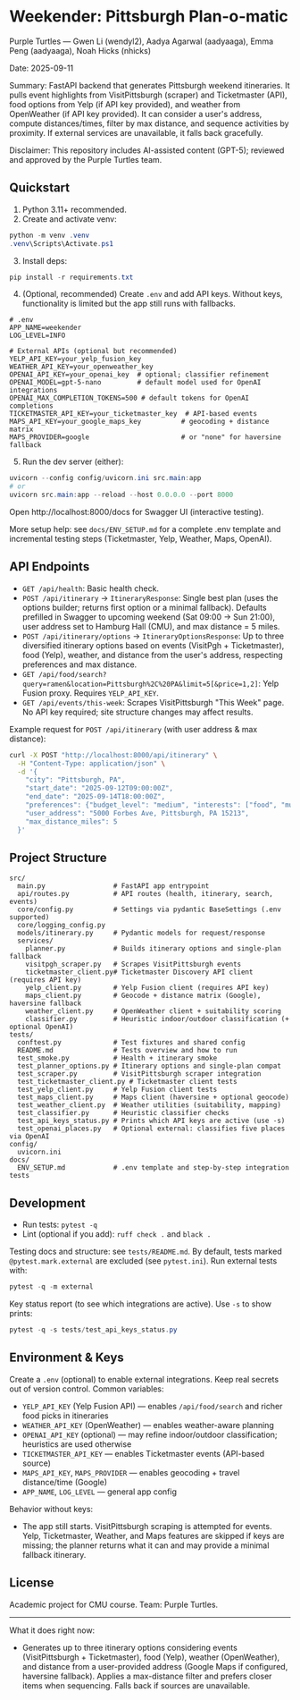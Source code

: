 # Weekender: Pittsburgh Plan‑o‑matic

Purple Turtles — Gwen Li (wendyl2), Aadya Agarwal (aadyaaga), Emma Peng (aadyaaga), Noah Hicks (nhicks)

Date: 2025-09-11

Summary: FastAPI backend that generates Pittsburgh weekend itineraries. It pulls event highlights from VisitPittsburgh (scraper) and Ticketmaster (API), food options from Yelp (if API key provided), and weather from OpenWeather (if API key provided). It can consider a user's address, compute distances/times, filter by max distance, and sequence activities by proximity. If external services are unavailable, it falls back gracefully.

Disclaimer: This repository includes AI-assisted content (GPT-5); reviewed and approved by the Purple Turtles team.

## Quickstart

1) Python 3.11+ recommended.
2) Create and activate venv:
```powershell
python -m venv .venv
.venv\Scripts\Activate.ps1
```
3) Install deps:
```powershell
pip install -r requirements.txt
```
4) (Optional, recommended) Create `.env` and add API keys. Without keys, functionality is limited but the app still runs with fallbacks.
```env
# .env
APP_NAME=weekender
LOG_LEVEL=INFO

# External APIs (optional but recommended)
YELP_API_KEY=your_yelp_fusion_key
WEATHER_API_KEY=your_openweather_key
OPENAI_API_KEY=your_openai_key  # optional; classifier refinement
OPENAI_MODEL=gpt-5-nano         # default model used for OpenAI integrations
OPENAI_MAX_COMPLETION_TOKENS=500 # default tokens for OpenAI completions
TICKETMASTER_API_KEY=your_ticketmaster_key  # API-based events
MAPS_API_KEY=your_google_maps_key          # geocoding + distance matrix
MAPS_PROVIDER=google                       # or "none" for haversine fallback
```
5) Run the dev server (either):
```powershell
uvicorn --config config/uvicorn.ini src.main:app
# or
uvicorn src.main:app --reload --host 0.0.0.0 --port 8000
```

Open http://localhost:8000/docs for Swagger UI (interactive testing).

More setup help: see `docs/ENV_SETUP.md` for a complete .env template and incremental testing steps (Ticketmaster, Yelp, Weather, Maps, OpenAI).

## API Endpoints

- `GET /api/health`: Basic health check.
- `POST /api/itinerary` → `ItineraryResponse`: Single best plan (uses the options builder; returns first option or a minimal fallback). Defaults prefilled in Swagger to upcoming weekend (Sat 09:00 → Sun 21:00), user address set to Hamburg Hall (CMU), and max distance = 5 miles.
- `POST /api/itinerary/options` → `ItineraryOptionsResponse`: Up to three diversified itinerary options based on events (VisitPgh + Ticketmaster), food (Yelp), weather, and distance from the user's address, respecting preferences and max distance.
- `GET /api/food/search?query=ramen&location=Pittsburgh%2C%20PA&limit=5[&price=1,2]`: Yelp Fusion proxy. Requires `YELP_API_KEY`.
- `GET /api/events/this-week`: Scrapes VisitPittsburgh "This Week" page. No API key required; site structure changes may affect results.

Example request for `POST /api/itinerary` (with user address & max distance):
```bash
curl -X POST "http://localhost:8000/api/itinerary" \
  -H "Content-Type: application/json" \
  -d '{
    "city": "Pittsburgh, PA",
    "start_date": "2025-09-12T09:00:00Z",
    "end_date": "2025-09-14T18:00:00Z",
    "preferences": {"budget_level": "medium", "interests": ["food", "museums"], "mobility": "walk", "environment": "either"},
    "user_address": "5000 Forbes Ave, Pittsburgh, PA 15213",
    "max_distance_miles": 5
  }'
```

## Project Structure

```
src/
  main.py                 # FastAPI app entrypoint
  api/routes.py           # API routes (health, itinerary, search, events)
  core/config.py          # Settings via pydantic BaseSettings (.env supported)
  core/logging_config.py
  models/itinerary.py     # Pydantic models for request/response
  services/
    planner.py            # Builds itinerary options and single-plan fallback
    visitpgh_scraper.py   # Scrapes VisitPittsburgh events
    ticketmaster_client.py# Ticketmaster Discovery API client (requires API key)
    yelp_client.py        # Yelp Fusion client (requires API key)
    maps_client.py        # Geocode + distance matrix (Google), haversine fallback
    weather_client.py     # OpenWeather client + suitability scoring
    classifier.py         # Heuristic indoor/outdoor classification (+ optional OpenAI)
tests/
  conftest.py             # Test fixtures and shared config
  README.md               # Tests overview and how to run
  test_smoke.py           # Health + itinerary smoke
  test_planner_options.py # Itinerary options and single-plan compat
  test_scraper.py         # VisitPittsburgh scraper integration
  test_ticketmaster_client.py # Ticketmaster client tests
  test_yelp_client.py     # Yelp Fusion client tests
  test_maps_client.py     # Maps client (haversine + optional geocode)
  test_weather_client.py  # Weather utilities (suitability, mapping)
  test_classifier.py      # Heuristic classifier checks
  test_api_keys_status.py # Prints which API keys are active (use -s)
  test_openai_places.py   # Optional external: classifies five places via OpenAI
config/
  uvicorn.ini
docs/
  ENV_SETUP.md            # .env template and step-by-step integration tests
```

## Development

- Run tests: `pytest -q`
- Lint (optional if you add): `ruff check .` and `black .`

Testing docs and structure: see `tests/README.md`.
By default, tests marked `@pytest.mark.external` are excluded (see `pytest.ini`).
Run external tests with:
```powershell
pytest -q -m external
```

Key status report (to see which integrations are active). Use `-s` to show prints:
```powershell
pytest -q -s tests/test_api_keys_status.py
```

## Environment & Keys

Create a `.env` (optional) to enable external integrations. Keep real secrets out of version control. Common variables:
- `YELP_API_KEY` (Yelp Fusion API) — enables `/api/food/search` and richer food picks in itineraries
- `WEATHER_API_KEY` (OpenWeather) — enables weather-aware planning
- `OPENAI_API_KEY` (optional) — may refine indoor/outdoor classification; heuristics are used otherwise
- `TICKETMASTER_API_KEY` — enables Ticketmaster events (API-based source)
- `MAPS_API_KEY`, `MAPS_PROVIDER` — enables geocoding + travel distance/time (Google)
- `APP_NAME`, `LOG_LEVEL` — general app config

Behavior without keys:
- The app still starts. VisitPittsburgh scraping is attempted for events. Yelp, Ticketmaster, Weather, and Maps features are skipped if keys are missing; the planner returns what it can and may provide a minimal fallback itinerary.

## License

Academic project for CMU course. Team: Purple Turtles.

---

What it does right now:
- Generates up to three itinerary options considering events (VisitPittsburgh + Ticketmaster), food (Yelp), weather (OpenWeather), and distance from a user-provided address (Google Maps if configured, haversine fallback). Applies a max-distance filter and prefers closer items when sequencing. Falls back if sources are unavailable.



